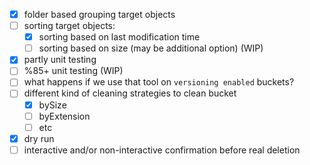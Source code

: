 - [x] folder based grouping target objects
- [ ] sorting target objects:
  - [x] sorting based on last modification time
  - [ ] sorting based on size (may be additional option) (WIP)
- [x] partly unit testing
- [ ] %85+ unit testing (WIP)
- [ ] what happens if we use that tool on `versioning enabled` buckets?
- [ ] different kind of cleaning strategies to clean bucket
  - [x] bySize
  - [ ] byExtension
  - [ ] etc
- [x] dry run
- [ ] interactive and/or non-interactive confirmation before real deletion
